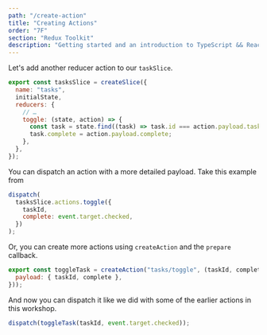 ```yaml
---
path: "/create-action"
title: "Creating Actions"
order: "7F"
section: "Redux Toolkit"
description: "Getting started and an introduction to TypeScript && React Workshop"
---
```


Let's add another reducer action to our `taskSlice`.

```js
export const tasksSlice = createSlice({
  name: "tasks",
  initialState,
  reducers: {
    // …
    toggle: (state, action) => {
      const task = state.find((task) => task.id === action.payload.taskId);
      task.complete = action.payload.complete;
    },
  },
});
```

You can dispatch an action with a more detailed payload. Take this example from

```js
dispatch(
  tasksSlice.actions.toggle({
    taskId,
    complete: event.target.checked,
  })
);
```

Or, you can create more actions using `createAction` and the `prepare` callback.

```js
export const toggleTask = createAction("tasks/toggle", (taskId, complete) => ({
  payload: { taskId, complete },
}));
```

And now you can dispatch it like we did with some of the earlier actions in this workshop.

```js
dispatch(toggleTask(taskId, event.target.checked));
```
